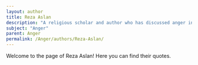 ```yaml
---
layout: author
title: Reza Aslan
description: "A religious scholar and author who has discussed anger in the context of faith, religion, and social movements."
subject: "Anger"
parent: Anger
permalink: /Anger/authors/Reza-Aslan/
---
```


Welcome to the page of Reza Aslan! Here you can find their quotes.

